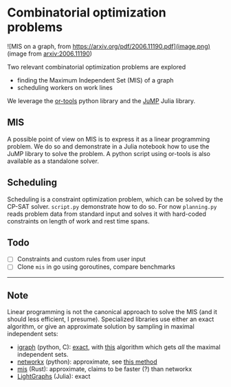 # Combinatorial optimization problems

![MIS on a graph, from https://arxiv.org/pdf/2006.11190.pdf](image.png)
(image from [arxiv:2006.11190]( https://arxiv.org/pdf/2006.11190.pdf))

Two relevant combinatorial optimization problems are explored

- finding the Maximum Independent Set (MIS) of a graph
- scheduling workers on work lines

We leverage the [or-tools](https://developers.google.com/optimization/) python
library and the [JuMP](https://jump.dev) Julia library.

## MIS

A possible point of view on MIS is to express it as a linear programming
problem. We do so and demonstrate in a Julia notebook how to use the JuMP
library to solve the problem. A python script using or-tools is also available
as a standalone solver.

## Scheduling

Scheduling is a constraint optimization problem, which can be solved by the
CP-SAT solver. `script.py` demonstrate how to do so. For now `planning.py` reads
problem data from standard input and solves it with hard-coded constraints on
length of work and rest time spans.

## Todo

- [ ] Constraints and custom rules from user input
- [ ] Clone `mis` in go using goroutines, compare benchmarks

---

## Note

Linear programming is not the canonical approach to solve the MIS (and it should
less efficient, I presume). Specialized libraries use either an exact algorithm,
or give an approximate solution by sampling in maximal independent sets:

- [igraph](https://igraph.org) (python, C):
  [exact](https://igraph.org/python/doc/api/igraph._igraph.GraphBase.html#maximal_independent_vertex_sets),
  with [this](https://epubs.siam.org/doi/abs/10.1137/0206036) algorithm which
  gets _all_ the maximal independent sets.
- [networkx](https://networkx.org/documentation/stable/index.html) (python):
  approximate, see [this method](https://networkx.org/documentation/stable/reference/algorithms/generated/networkx.algorithms.approximation.clique.maximum_independent_set.html#networkx.algorithms.approximation.clique.maximum_independent_set)
- [mis](https://github.com/Ravenlocke/mis) (Rust): approximate, claims to be
  faster (?) than networkx
- [LightGraphs](https://github.com/JuliaGraphs/LightGraphs.jl) (Julia): exact

